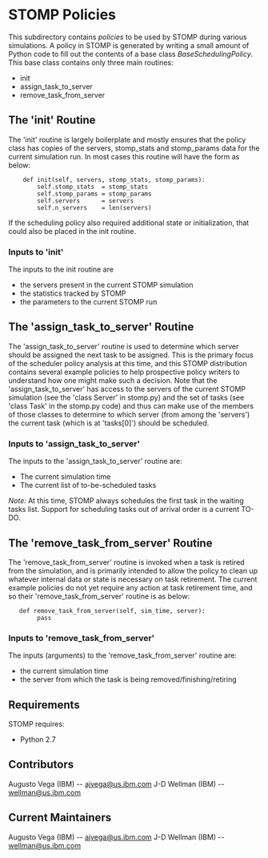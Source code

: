 # STOMP Policies

This subdirectory contains *policies* to be used by STOMP during various simulations.  A policy in STOMP is generated by writing a small amount of Python code to fill out the contents of a base class *BaseSchedulingPolicy*.
This base class contains only three main routines:
 * init
 * assign_task_to_server
 * remove_task_from_server


## The 'init' Routine

The 'init' routine is largely boilerplate and mostly ensures that the policy class has copies of the servers, stomp_stats and stomp_params data for the current simulation run.  In most cases this routine will have the form as below:
```
    def init(self, servers, stomp_stats, stomp_params):
        self.stomp_stats  = stomp_stats
        self.stomp_params = stomp_params
        self.servers      = servers
        self.n_servers    = len(servers)
```
If the scheduling policy also required additional state or initialization, that could also be placed in the init routine.

### Inputs to 'init'
The inputs to the init routine are
 * the servers present in the current STOMP simulation
 * the statistics tracked by STOMP
 * the parameters to the current STOMP run

## The 'assign_task_to_server' Routine

The 'assign_task_to_server' routine is used to determine which server should be assigned the next task to be assigned.  This is the primary focus of the scheduler policy analysis at this time, and this STOMP distribution contains several example policies to help prospective policy writers to understand how one might make such a decision.  Note that the 'assign_task_to_server' has access to the servers of the current STOMP simulation (see the 'class Server' in stomp.py) and the set of tasks (see 'class Task' in the stomp.py code) and thus can make use of the members of those classes to determine to which server (from among the 'servers') the current task (which is at 'tasks[0]') should be scheduled.


### Inputs to 'assign_task_to_server'
The inputs to the 'assign_task_to_server' routine are:
 * The current simulation time
 * The current list of to-be-scheduled tasks

*Note:*
At this time, STOMP always schedules the first task in the waiting tasks list.  Support for scheduling tasks out of arrival order is a current TO-DO.


## The 'remove_task_from_server' Routine

The 'remove_task_from_server' routine is invoked when a task is retired from the simulation, and is primarily intended to allow the policy to clean up whatever internal data or state is necessary on task retirement.  The current example policies do not yet require any action at task retirement time, and so their 'remove_task_from_server' routine is as below:

```
   def remove_task_from_server(self, sim_time, server):
        pass
```

### Inputs to 'remove_task_from_server'
The inputs (arguments) to the 'remove_task_from_server' routine are:
 * the current simulation time
 * the server from which the task is being removed/finishing/retiring

## Requirements

STOMP requires:
 * Python 2.7


## Contributors

Augusto Vega (IBM) --  ajvega@us.ibm.com
J-D Wellman (IBM) -- wellman@us.ibm.com

## Current Maintainers

Augusto Vega (IBM) --  ajvega@us.ibm.com
J-D Wellman (IBM) -- wellman@us.ibm.com
